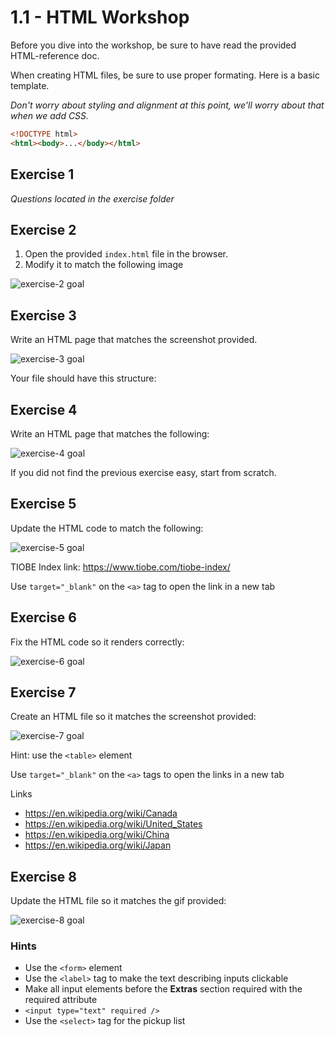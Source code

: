 # 1.1 - HTML Workshop

Before you dive into the workshop, be sure to have read the provided HTML-reference doc.

When creating HTML files, be sure to use proper formating. Here is a basic template.

_Don't worry about styling and alignment at this point, we'll worry about that when we add CSS._

```html
<!DOCTYPE html>
<html><body>...</body></html>
```

## Exercise 1

_Questions located in the exercise folder_


## Exercise 2

1. Open the provided `index.html` file in the browser.
2. Modify it to match the following image

![exercise-2 goal](./assets/ex-2-goal.png)


## Exercise 3

Write an HTML page that matches the screenshot provided.

![exercise-3 goal](./assets/ex-3-goal.png)

Your file should have this structure:


## Exercise 4

Write an HTML page that matches the following:

![exercise-4 goal](./assets/ex-4-goal.png)

If you did not find the previous exercise easy, start from scratch.

## Exercise 5

Update the HTML code to match the following:

![exercise-5 goal](./assets/ex-5-goal.png)

TIOBE Index link: https://www.tiobe.com/tiobe-index/

Use `target="_blank"` on the `<a>` tag to open the link in a new tab

## Exercise 6

Fix the HTML code so it renders correctly:

![exercise-6 goal](./assets/ex-6-goal.png)

## Exercise 7

Create an HTML file so it matches the screenshot provided:

![exercise-7 goal](./assets/ex-7-goal.png)

Hint: use the `<table>` element


Use `target="_blank"` on the `<a>` tags to open the links in a new tab

Links

- https://en.wikipedia.org/wiki/Canada
- https://en.wikipedia.org/wiki/United_States
- https://en.wikipedia.org/wiki/China
- https://en.wikipedia.org/wiki/Japan

## Exercise 8

Update the HTML file so it matches the gif provided:

![exercise-8 goal](./assets/ex-8-goal.gif)

### Hints

- Use the `<form>` element
- Use the `<label>` tag to make the text describing inputs clickable
- Make all input elements before the **Extras** section required with the required attribute
- `<input type="text" required />`
- Use the `<select>` tag for the pickup list
